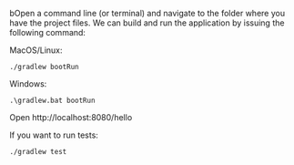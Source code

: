 bOpen a command line (or terminal) and navigate to the folder where you have the project files. We can build and run the application by issuing the following command:

MacOS/Linux:

`./gradlew bootRun`

Windows:

`.\gradlew.bat bootRun`

Open http://localhost:8080/hello

If you want to run tests:

`./gradlew test`